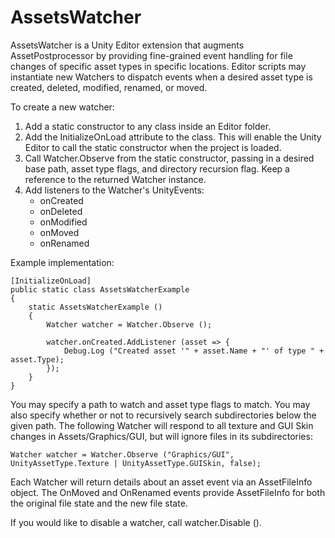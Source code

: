 AssetsWatcher
=============

AssetsWatcher is a Unity Editor extension that augments AssetPostprocessor by providing fine-grained event handling for file changes of specific asset types in specific locations. Editor scripts may instantiate new Watchers to dispatch events when a desired asset type is created, deleted, modified, renamed, or moved.

To create a new watcher:

1. Add a static constructor to any class inside an Editor folder.
2. Add the InitializeOnLoad attribute to the class. This will enable the Unity Editor to call the static constructor when the project is loaded.
3. Call Watcher.Observe from the static constructor, passing in a desired base path, asset type flags, and directory recursion flag. Keep a reference to the returned Watcher instance.
4. Add listeners to the Watcher's UnityEvents:
	- onCreated
	- onDeleted
	- onModified
	- onMoved
	- onRenamed

Example implementation:
	
	[InitializeOnLoad]
	public static class AssetsWatcherExample
	{
		static AssetsWatcherExample ()
		{
			Watcher watcher = Watcher.Observe ();
			
			watcher.onCreated.AddListener (asset => {
				Debug.Log ("Created asset '" + asset.Name + "' of type " + asset.Type);
			});
		}
	}

You may specify a path to watch and asset type flags to match. You may also specify whether or not to recursively search subdirectories below the given path. The following Watcher will respond to all texture and GUI Skin changes in Assets/Graphics/GUI, but will ignore files in its subdirectories:

	Watcher watcher = Watcher.Observe ("Graphics/GUI", UnityAssetType.Texture | UnityAssetType.GUISkin, false);

Each Watcher will return details about an asset event via an AssetFileInfo object. The OnMoved and OnRenamed events provide AssetFileInfo for both the original file state and the new file state.

If you would like to disable a watcher, call watcher.Disable ().